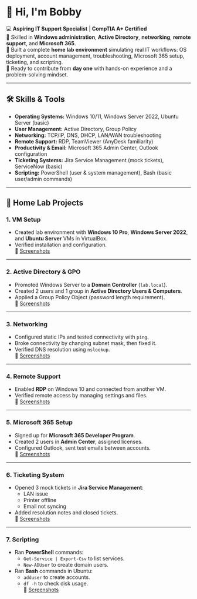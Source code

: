 # 👋 Hi, I'm Bobby

💻 **Aspiring IT Support Specialist** | **CompTIA A+ Certified**  
🔧 Skilled in **Windows administration**, **Active Directory**, **networking**, **remote support**, and **Microsoft 365**.  
📂 Built a complete **home lab environment** simulating real IT workflows: OS deployment, account management, troubleshooting, Microsoft 365 setup, ticketing, and scripting.  
🚀 Ready to contribute from **day one** with hands-on experience and a problem-solving mindset.  

---

## 🛠 Skills & Tools
- **Operating Systems:** Windows 10/11, Windows Server 2022, Ubuntu Server (basic)  
- **User Management:** Active Directory, Group Policy  
- **Networking:** TCP/IP, DNS, DHCP, LAN/WAN troubleshooting  
- **Remote Support:** RDP, TeamViewer (AnyDesk familiarity)  
- **Productivity & Email:** Microsoft 365 Admin Center, Outlook configuration  
- **Ticketing Systems:** Jira Service Management (mock tickets), ServiceNow (basic)  
- **Scripting:** PowerShell (user & system management), Bash (basic user/admin commands)  

---

## 📂 Home Lab Projects

### 1. VM Setup
- Created lab environment with **Windows 10 Pro**, **Windows Server 2022**, and **Ubuntu Server** VMs in VirtualBox.  
- Verified installation and configuration.  
📸 [Screenshots](https://github.com/bobbyjoy2023/bobbyjoy2023/tree/main/Virtual-Machine-Setup)

---

### 2. Active Directory & GPO
- Promoted Windows Server to a **Domain Controller** (`lab.local`).  
- Created 2 users and 1 group in **Active Directory Users & Computers**.  
- Applied a Group Policy Object (password length requirement).  
📸 [Screenshots](https://github.com/bobbyjoy2023/bobbyjoy2023/tree/main/Active-Directory)
---

### 3. Networking
- Configured static IPs and tested connectivity with `ping`.  
- Broke connectivity by changing subnet mask, then fixed it.  
- Verified DNS resolution using `nslookup`.  
📸 [Screenshots](./Networking)

---

### 4. Remote Support
- Enabled **RDP** on Windows 10 and connected from another VM.  
- Verified remote access by managing settings and files.  
📸 [Screenshots](./Remote-Support)

---

### 5. Microsoft 365 Setup
- Signed up for **Microsoft 365 Developer Program**.  
- Created 2 users in **Admin Center**, assigned licenses.  
- Configured Outlook, sent test emails between accounts.  
📸 [Screenshots](https://github.com/bobbyjoy2023/bobbyjoy2023/tree/main/MS365)

---

### 6. Ticketing System
- Opened 3 mock tickets in **Jira Service Management**:  
  - LAN issue  
  - Printer offline  
  - Email not syncing  
- Added resolution notes and closed tickets.  
📸 [Screenshots](./Ticketing)

---

### 7. Scripting
- Ran **PowerShell** commands:  
  - `Get-Service | Export-Csv` to list services.  
  - `New-ADUser` to create domain users.  
- Ran **Bash** commands in Ubuntu:  
  - `adduser` to create accounts.  
  - `df -h` to check disk usage.  
📸 [Screenshots](https://github.com/bobbyjoy2023/bobbyjoy2023/tree/main/Scripting)



